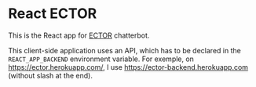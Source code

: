# React ECTOR

This is the React app for [ECTOR](https://github.com/parmentf/node-ector) chatterbot.

This client-side application uses an API, which has to be declared in the `REACT_APP_BACKEND` environment variable.
For exemple, on https://ector.herokuapp.com/, I use https://ector-backend.herokuapp.com (without slash at the end).
